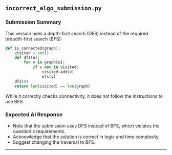 ## `incorrect_algo_submission.py`

### Submission Summary

This version uses a depth-first search (DFS) instead of the required breadth-first search (BFS):

```python
def is_connected(graph):
    visited = set()
    def dfs(u):
        for v in graph[u]:
            if v not in visited:
                visited.add(v)
                dfs(v)
    dfs(0)
    return len(visited) == len(graph)
```

While it correctly checks connectivity, it does not follow the instructions to use BFS.
### Expected AI Response

- Note that the submission uses DFS instead of BFS, which violates the question's requirements.
- Acknowledge that the solution is correct in logic and time complexity.
- Suggest changing the traversal to BFS.

---

